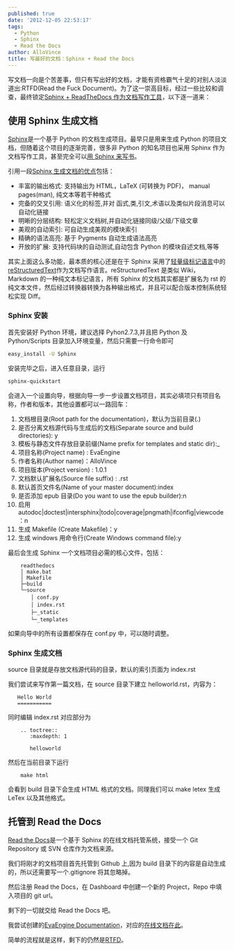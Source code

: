 ```yaml
---
published: true
date: '2012-12-05 22:53:17'
tags:
  - Python
  - Sphinx
  - Read the Docs
author: AlloVince
title: 写最好的文档：Sphinx + Read the Docs
---
```


写文档一向是个苦差事，但只有写出好的文档，才能有资格霸气十足的对别人淡淡道出:RTFD(Read the Fuck Document)。为了这一崇高目标，经过一些比较和调查，最终锁定[Sphinx + ReadTheDocs 作为文档写作工具](http://avnpc.com/pages/writing-best-documentation-by-sphinx-github-readthedocs)，以下逐一道来：

## 使用 Sphinx 生成文档

[Sphinx](http://sphinx-doc.org/)是一个基于 Python 的文档生成项目。最早只是用来生成 Python 的项目文档，但随着这个项目的逐渐完善，很多非 Python 的知名项目也采用 Sphinx 作为文档写作工具，甚至完全可以[用 Sphinx 来写书](http://hyry.dip.jp/tech/book/page/sphinx/index.html)。

引用一段[Sphinx 生成文档的优点](http://sphinx-doc-zh.readthedocs.org/en/latest/)包括：

 - 丰富的输出格式: 支持输出为 HTML，LaTeX (可转换为 PDF)， manual pages(man), 纯文本等若干种格式
 - 完备的交叉引用: 语义化的标签,并对 函式,类,引文,术语以及类似片段消息可以自动化链接
 - 明晰的分层结构: 轻松定义文档树,并自动化链接同级/父级/下级文章
 - 美观的自动索引: 可自动生成美观的模块索引
 - 精确的语法高亮: 基于 Pygments 自动生成语法高亮
 - 开放的扩展: 支持代码块的自动测试,自动包含 Python 的模块自述文档,等等

其实上面这么多功能，最本质的核心还是在于 Sphinx 采用了[轻量级标记语言](http://en.wikipedia.org/wiki/Lightweight_markup_language)中的[reStructuredText](http://docutils.sourceforge.net/rst.html)作为文档写作语言。reStructuredText 是类似 Wiki，Markdown 的一种纯文本标记语言，所有 Sphinx 的文档其实都是扩展名为 rst 的纯文本文件，然后经过转换器转换为各种输出格式，并且可以配合版本控制系统轻松实现 Diff。

### Sphinx 安装

首先安装好 Python 环境，建议选择 Pyhon2.7.3,并且把 Python 及 Python/Scripts 目录加入环境变量，然后只需要一行命令即可

```bash
easy_install -U Sphinx
```

安装完毕之后，进入任意目录，运行

```bash
sphinx-quickstart
```

会进入一个设置向导，根据向导一步一步设置文档项目，其实必填项只有项目名称，作者和版本，其他设置都可以一路回车：

 1. 文档根目录(Root path for the documentation)，默认为当前目录(.)
 2. 是否分离文档源代码与生成后的文档(Separate source and build directories): y
 3. 模板与静态文件存放目录前缀(Name prefix for templates and static dir):_
 4. 项目名称(Project name) : EvaEngine
 5. 作者名称(Author name)：AlloVince
 6. 项目版本(Project version) : 1.0.1
 7. 文档默认扩展名(Source file suffix) : .rst
 8. 默认首页文件名(Name of your master document):index
 9. 是否添加 epub 目录(Do you want to use the epub builder):n
 10. 启用 autodoc|doctest|intersphinx|todo|coverage|pngmath|ifconfig|viewcode：n
 11. 生成 Makefile (Create Makefile)：y
 12. 生成 windows 用命令行(Create Windows command file):y

最后会生成 Sphinx 一个文档项目必需的核心文件，包括：

```plain
    readthedocs
	│ make.bat
	│ Makefile
	├─build
	└─source
	　　│ conf.py
	　　│ index.rst
	　　├─_static
	　　└─_templates
```

如果向导中的所有设置都保存在 conf.py 中，可以随时调整。


### Sphinx 生成文档

source 目录就是存放文档源代码的目录，默认的索引页面为 index.rst

我们尝试来写作第一篇文档，在 source 目录下建立 helloworld.rst，内容为：

```plain
   Hello World
   ===========
```

同时编辑 index.rst 对应部分为

```plain
    .. toctree::
       :maxdepth: 1

       helloworld
```

然后在当前目录下运行

```plain
    make html
```

会看到 build 目录下会生成 HTML 格式的文档。同理我们可以 make letex 生成 LeTex 以及其他格式。


## 托管到 Read the Docs


[Read the Docs](http://readthedocs.org)是一个基于 Sphinx 的在线文档托管系统，接受一个 Git Repository 或 SVN 仓库作为文档来源。

我们将刚才的文档项目首先托管到 Github 上,因为 build 目录下的内容是自动生成的，所以还需要写一个.gitignore 将其忽略掉。

然后注册 Read the Docs，在 Dashboard 中创建一个新的 Project，Repo 中填入项目的 git url。

剩下的一切就交给 Read the Docs 吧。

我尝试创建的[EvaEngine Documentation](https://github.com/AlloVince/evaengine-documentation)，对应的[在线文档在此](https://evaengine.readthedocs.org/en/latest/)。

简单的流程就是这样，剩下的仍然是[RTFD](http://sphinx-doc.org/contents.html)。

